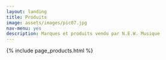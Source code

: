 ```yaml
---
layout: landing
title: Produits
image: assets/images/pic07.jpg
nav-menu: yes
description: Marques et produits vendu par N.E.W. Musique
---
```


{% include page_products.html %}